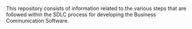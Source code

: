 This repository consists of information related to the various steps that are followed within the SDLC process for developing the Business Communication Software. 
